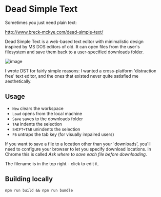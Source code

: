 ﻿# Dead Simple Text

Sometimes you just need plain text:

http://www.breck-mckye.com/dead-simple-text/

Dead Simple Text is a web-based text editor with minimalistic design inspired by MS DOS editors of old. It can open files from the user's filesystem and save them back to a user-specified downloads folder.

![image](https://user-images.githubusercontent.com/3148617/50551486-ef2fb200-0c78-11e9-84a8-b73da67f5a4e.png)

I wrote DST for fairly simple reasons: I wanted a cross-platform 'distraction free' text editor, and the ones that existed never quite satisfied me aesthetically.

## Usage

- `New` clears the workspace
- `Load` opens from the local machine
- `Save` saves to the downloads folder
- `TAB` indents the selection
- `SHIFT+TAB` unindents the selection
- `F6` untraps the tab key (for visually impaired users)

If you want to save a file to a location other than your 'downloads', you'll need to configure your browser to let you specify download locations. In Chrome this is called _Ask where to save each file before downloading_.

The filename is in the top right - click to edit it.

## Building locally

`npm run build && npm run bundle`
